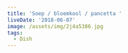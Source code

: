 ```yaml
---
title: 'Soep / bloemkool / pancetta '
liveDate: '2018-06-07'
image: /assets/img/2j4a5386.jpg
tags:
  - Dish
---
```


